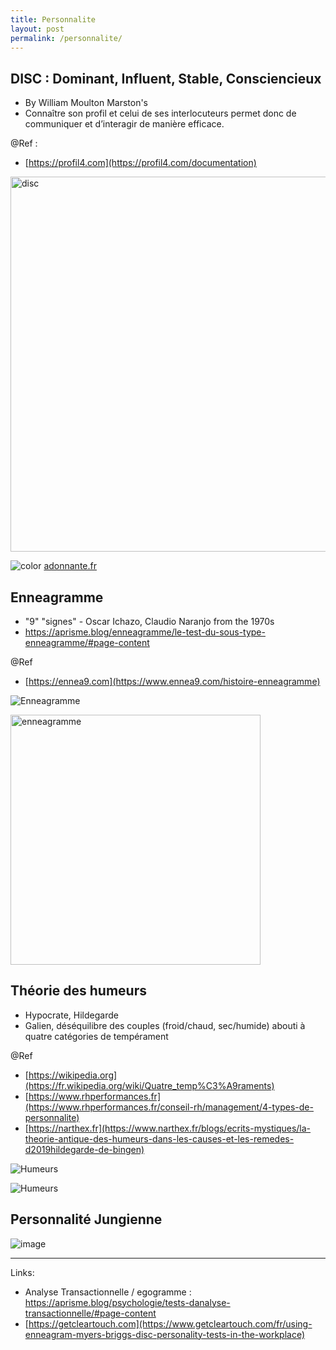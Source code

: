 ```yaml
---
title: Personnalite
layout: post
permalink: /personnalite/
---
```


DISC : Dominant, Influent, Stable, Consciencieux
---
* By William Moulton Marston's
* Connaître son profil et celui de ses interlocuteurs permet donc de communiquer et d’interagir de manière efficace.

@Ref :
- [https://profil4.com](https://profil4.com/documentation)

<img alt="disc" src="https://profil4.com/img/roues/cartes/roue-detaillee-4x3-picto-02-adjectif_1200x900.png" width=600 height=600 />

![color](https://www.adonnante.fr/wp-content/uploads/2021/04/disc-8-styles.jpg.webp)
[adonnante.fr](https://www.adonnante.fr/wp-content/uploads/2021/04/disc-8-styles.jpg)

Enneagramme
---
* "9" "signes" - Oscar Ichazo, Claudio Naranjo from the 1970s
* https://aprisme.blog/enneagramme/le-test-du-sous-type-enneagramme/#page-content
  
@Ref
- [https://ennea9.com](https://www.ennea9.com/histoire-enneagramme)

![Enneagramme](https://static.wixstatic.com/media/d5d114_4c3ff44c8baf44e1a440dd529866dedb~mv2.png)

<img alt="enneagramme" src="https://indigraphe.fr/wp-content/uploads/2020/03/Enneagragramme.jpg" width=400 height=400 />


Théorie des humeurs
---
- Hypocrate, Hildegarde
- Galien, déséquilibre des couples (froid/chaud, sec/humide) abouti à quatre catégories de tempérament
  
@Ref
- [https://wikipedia.org](https://fr.wikipedia.org/wiki/Quatre_temp%C3%A9raments)  
- [https://www.rhperformances.fr](https://www.rhperformances.fr/conseil-rh/management/4-types-de-personnalite)  
- [https://narthex.fr](https://www.narthex.fr/blogs/ecrits-mystiques/la-theorie-antique-des-humeurs-dans-les-causes-et-les-remedes-d2019hildegarde-de-bingen)

![Humeurs](https://www.narthex.fr/blogs/ecrits-mystiques/theorie-des-humeurs.png/image)

![Humeurs](https://github.com/cylmat/cylmat.github.io/assets/47034111/9012f378-a255-4760-96b5-78f2e34b64f7)


Personnalité Jungienne
---
![image](https://github.com/cylmat/cylmat.github.io/assets/47034111/a5283d9b-9a7f-48cb-aa86-88a3a55fb255)

---
Links:
- Analyse Transactionnelle / egogramme : https://aprisme.blog/psychologie/tests-danalyse-transactionnelle/#page-content
- [https://getcleartouch.com](https://www.getcleartouch.com/fr/using-enneagram-myers-briggs-disc-personality-tests-in-the-workplace)
